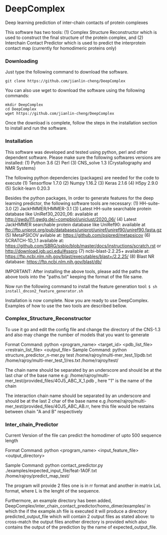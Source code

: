 # DeepComplex
Deep learning prediction of inter-chain contacts of protein complexes

This software has two tools:
(1) Complex Structure Reconstructor which is used to construct the final structure of the protein complex, and
(2) Interchain Contact Predictor which is used to predict the interprotein contact map (currently for homodimeric proteins only)

###                  Downloading             

Just type the following command to download the software.

`git clone https://github.com/jianlin-cheng/DeepComplex`

You can also use wget to download the software using the following commands:
```
mkdir DeepComplex
cd DeepComplex
wget https://github.com/jianlin-cheng/DeepComplex
```

Once the download is complete, follow the steps in the installation section to install and run the software.


###                  Installation             

This software was developed and tested using python, perl and other dependent software. Please make sure the following softwares versions are installed:
(1) Python 3.6
(2) Perl
(3) CNS_solve 1.3 (Crystallography and NMR Systems)

The following python dependencies (packages) are needed for the code to execute
(1) Tensorflow 1.7.0
(2) Numpy 1.16.2
(3) Keras 2.1.6
(4) H5py 2.9.0
(5) Scikit-learn 0.20.3

Besides the python packages, In order to generate features for the deep learning predictor, the following software tools are necessary:
(1) HH-suite-3.0
(2) JackHMMER/HMMER-3.1
(3) Latest HH-suite searchable protein database like UniRef30_2020_06: available at http://gwdu111.gwdg.de/~compbiol/uniclust/2020_06/
(4) Latest JackHMMER searchable protein database like UniRef90: available at ftp://ftp.uniprot.org/pub/databases/uniprot/uniref/uniref90/uniref90.fasta.gz
(5) MetaPSICOV avilable at: https://github.com/psipred/metapsicov
(6) SCRATCH-1D_1.1 available at: https://github.com/SBRG/ssbio/blob/master/docs/instructions/scratch.rst or http://download.igb.uci.edu/#sspro
(7) ncbi-blast-2.2.25+ available at: https://ftp.ncbi.nlm.nih.gov/blast/executables/blast+/2.2.25/
(8) Blast NR database: https://ftp.ncbi.nlm.nih.gov/blast/db/

IMPORTANT: After installing the above tools, please add the paths the above tools into the "paths.txt" keeping the format of the file same.

Now run the following command to install the feature generation tool:
`
$ sh install_dncon2_feature_generator.sh
`

Installation is now complete. Now you are ready to use DeepComplex. Examples of how to use the two tools are described bellow.


###                  Complex_Structure_Reconstructor             

To use it go and edit the config file and change the directory of the CNS-1.3 and also may change the number of models that you want to generate

Format Command:
python <program_name> <target_id> <pdb_list_file> <restrain_list_file> <output_file>
Sample Command:
python structure_predictor_n-mer.py test /home/rajroy/multi-mer_test_1/pdb.txt /home/rajroy/multi-mer_test_1/res.txt /home/rajroy/test/

The chain name should be separated by an underscore and should be at the last char of the base name
e.g: /home/rajroy/multi-mer_test/provided_files/4OJ5_ABC_X_1.pdb  , here "1" is the name of the chain

The interaction chain name should be separated by an underscore and should be at the last 2 char of the base name
e.g /home/rajroy/multi-mer_test/provided_files/4OJ5_ABC_AB.rr, here this file would be restains between chain "A and B" respectively


###                  Inter_chain_Predictor                 

Current Version of the file can predict the homodimer of upto 500 sequence length

Format Command:
python <program_name> <input_feature_file> <output_directory>

Sample Command:
python contact_predictor.py ./examples/expected_input_file/feat-1A0F.txt /home/rajroy/predict_map_test/

The program will provide 2 files one is in rr format and another in matrix LxL format, where L is the lenght of the sequence.

Furthermore, an example directory has been added, DeepComplex/inter_chain_contact_predictor/homo_dimer/examples/ in which the if the example.sh file is executed it will produce a directory predicted_output_file which will contain 2 output files as stated above: to cross-match the output files another directory is provided which also contains the output of the prediction by the name of expected_output_file. 






